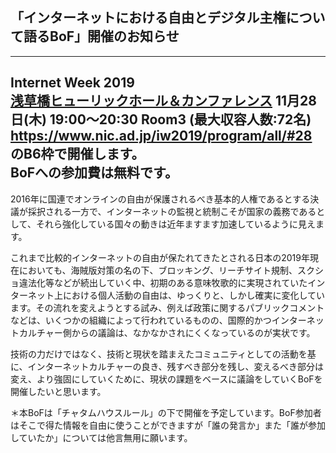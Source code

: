 ## 「インターネットにおける自由とデジタル主権について語るBoF」開催のお知らせ

---
  Internet Week 2019  
  [浅草橋ヒューリックホール＆カンファレンス](http://www.hulic-hall.com/) 
  11月28日(木)  19:00～20:30  Room3 (最大収容人数:72名)  
  https://www.nic.ad.jp/iw2019/program/all/#28 のB6枠で開催します。  
  BoFへの参加費は無料です。  
---

2016年に国連でオンラインの自由が保護されるべき基本的人権であるとする決議が採択される一方で、インターネットの監視と統制こそが国家の義務であるとして、それら強化している国々の動きは近年ますます加速しているように見えます。

これまで比較的インターネットの自由が保たれてきたとされる日本の2019年現在においても、海賊版対策の名の下、ブロッキング、リーチサイト規制、スクショ違法化等などが続出していく中、初期のある意味牧歌的に実現されていたインターネット上における個人活動の自由は、ゆっくりと、しかし確実に変化しています。その流れを変えようとする試み、例えば政策に関するパブリックコメントなどは、いくつかの組織によって行われているものの、国際的かつインターネットカルチャー側からの議論は、なかなかされにくくなっているのが実状です。

技術の力だけではなく、技術と現状を踏まえたコミュニティとしての活動を基に、インターネットカルチャーの良き、残すべき部分を残し、変えるべき部分は変え、より強固にしていくために、現状の課題をベースに議論をしていくBoFを開催したいと思います。

＊本BoFは「チャタムハウスルール」の下で開催を予定しています。BoF参加者はそこで得た情報を自由に使うことができますが「誰の発言か」また「誰が参加していたか」については他言無用に願います。

